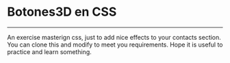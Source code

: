 # Botones3D en CSS
---

An exercise masterign css, just to add nice effects to your contacts section.
You can clone this and modify to meet you requirements.
Hope it is useful to practice and learn something.